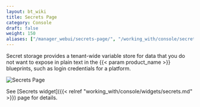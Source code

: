 ```yaml
---
layout: bt_wiki
title: Secrets Page
category: Console
draft: false
weight: 150
aliases: ["/manager_webui/secrets-page/", "/working_with/console/secrets-page/"]
---
```


Secret storage provides a tenant-wide variable store for data that you do not want to expose in plain text in the {{< param product_name >}} blueprints, such as login credentials for a platform.

![Secrets Page]( /images/ui/pages/secrets-page.png )

See [Secrets widget]({{< relref "working_with/console/widgets/secrets.md" >}}) page for details.
